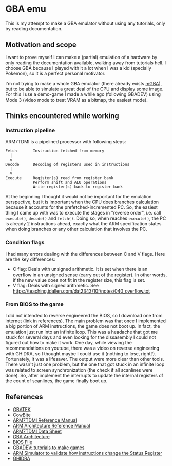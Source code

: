 # GBA emu
This is my attempt to make a GBA emulator without using any tutorials, only by reading documentation.

## Motivation and scope
I want to prove myself I can make a (partial) emulation of a hardware by only reading the documentation available, walking away from tutorials hell. I choose GBA because I played with it a lot when I was a kid (specially Pokemon), so it is a perfect personal motivator.

I'm not trying to make a whole GBA emulator (there already exists [mGBA](https://mgba.io/)), but to be able to simulate a great deal of the CPU and display some image. For this I use a demo-game I made a while ago (following GBADEV) using Mode 3 (video mode to treat VRAM as a bitmap, the easiest mode).


## Thinks encountered while working

### Instruction pipeline
ARM7TDMI is a pipelined processor with following steps:
```
Fetch       Instruction fetched from memory
  |
  v
Decode      Decoding of registers used in instructions
  |
  v
Execute     Register(s) read from register bank
            Perform shift and ALU operations
            Write register(s) back to register bank
```

At the beginning I thought it would not be important for the emulation perspective, but it is important when the CPU does branches calculation because it accounts for the prefetched-incremented PC.
So, the easiest thing I came up with was to execute the stages in "reverse order", i.e. call `execute()`, `decode()` and `fetch()`. Doing so, when reaches `execute()`, the PC is already 2 instructions ahead, exactly what the ARM specification states when doing branches or any other calculation that involves the PC.

### Condition flags
I had many errors dealing with the differences between C and V flags. Here are the key differences:
- C flag: Deals with unsigned arithmetic. It is set when there is an overflow in an unsigned sense (carry out of the register). In other words, if the new value does not fit in the register size, this flag is set.
- V flag: Deals with signed arithmetic. See https://teaching.idallen.com/dat2343/10f/notes/040_overflow.txt

### From BIOS to the game
I did not intended to reverse engineered the BIOS, so I download one from internet (link in references).
The main problem was that once I implemented a big portion of ARM instructions, the game does not boot up. In fact, the emulation just run into an infinite loop.
This was a headache that got me stuck for several days and even looking for the dissasembly I could not figured out how to make it work. One day, while viewing the recommendations on youtube, there was a video on reverse engineering with GHIDRA, so I thought maybe I could use it (nothing to lose, right?).
Fortunately, It was a lifesaver. The output were more clear than other tools. There wasn't just one problem, but the one that got stuck in an infinite loop was related to screen synchronization (the check if all scanlines were done). So, after implement the interrupts to update the internal registers of the count of scanlines, the game finally boot up.


## References
- [GBATEK](https://problemkaputt.de/gbatek.htm)
- [CowBite](https://www.cs.rit.edu/~tjh8300/CowBite/CowBiteSpec.htm)
- [ARM7TDMI Reference Manual](https://ww1.microchip.com/downloads/en/DeviceDoc/DDI0029G_7TDMI_R3_trm.pdf)
- [ARM Architecture Reference Manual](https://www.intel.com/programmable/technical-pdfs/654202.pdf)
- [ARM7TDMI Data Sheet](https://www.dwedit.org/files/ARM7TDMI.pdf)
- [GBA Architecture](https://www.copetti.org/writings/consoles/game-boy-advance/)
- [BIOS File](https://archive.org/details/gba_bios_202206)
- [GBADEV: tutorials to make games](https://gbadev.net/tonc/hardware.html)
- [ARM Simulator to validate how instructions change the Status Register](https://cpulator.01xz.net/?sys=arm)
- [GHIDRA](https://ghidra-sre.org/)
